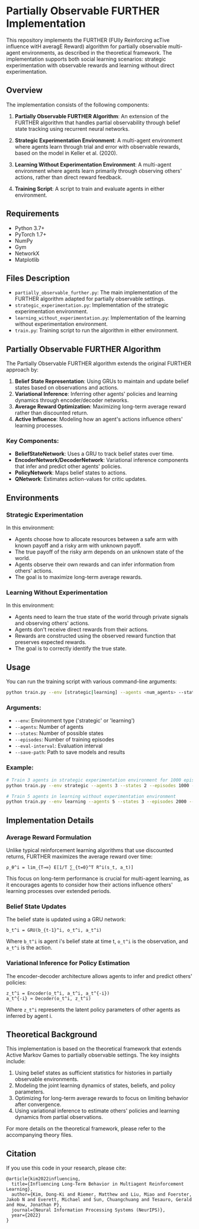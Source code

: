 # Partially Observable FURTHER Implementation

This repository implements the FURTHER (FUlly Reinforcing acTive influence witH averagE Reward) algorithm for partially observable multi-agent environments, as described in the theoretical framework. The implementation supports both social learning scenarios: strategic experimentation with observable rewards and learning without direct experimentation.

## Overview

The implementation consists of the following components:

1. **Partially Observable FURTHER Algorithm**: An extension of the FURTHER algorithm that handles partial observability through belief state tracking using recurrent neural networks.

2. **Strategic Experimentation Environment**: A multi-agent environment where agents learn through trial and error with observable rewards, based on the model in Keller et al. (2020).

3. **Learning Without Experimentation Environment**: A multi-agent environment where agents learn primarily through observing others' actions, rather than direct reward feedback.

4. **Training Script**: A script to train and evaluate agents in either environment.

## Requirements

- Python 3.7+
- PyTorch 1.7+
- NumPy
- Gym
- NetworkX
- Matplotlib

## Files Description

- `partially_observable_further.py`: The main implementation of the FURTHER algorithm adapted for partially observable settings.
- `strategic_experimentation.py`: Implementation of the strategic experimentation environment.
- `learning_without_experimentation.py`: Implementation of the learning without experimentation environment.
- `train.py`: Training script to run the algorithm in either environment.

## Partially Observable FURTHER Algorithm

The Partially Observable FURTHER algorithm extends the original FURTHER approach by:

1. **Belief State Representation**: Using GRUs to maintain and update belief states based on observations and actions.
2. **Variational Inference**: Inferring other agents' policies and learning dynamics through encoder/decoder networks.
3. **Average Reward Optimization**: Maximizing long-term average reward rather than discounted return.
4. **Active Influence**: Modeling how an agent's actions influence others' learning processes.

### Key Components:

- **BeliefStateNetwork**: Uses a GRU to track belief states over time.
- **EncoderNetwork/DecoderNetwork**: Variational inference components that infer and predict other agents' policies.
- **PolicyNetwork**: Maps belief states to actions.
- **QNetwork**: Estimates action-values for critic updates.

## Environments

### Strategic Experimentation

In this environment:
- Agents choose how to allocate resources between a safe arm with known payoff and a risky arm with unknown payoff.
- The true payoff of the risky arm depends on an unknown state of the world.
- Agents observe their own rewards and can infer information from others' actions.
- The goal is to maximize long-term average rewards.

### Learning Without Experimentation

In this environment:
- Agents need to learn the true state of the world through private signals and observing others' actions.
- Agents don't receive direct rewards from their actions.
- Rewards are constructed using the observed reward function that preserves expected rewards.
- The goal is to correctly identify the true state.

## Usage

You can run the training script with various command-line arguments:

```bash
python train.py --env [strategic|learning] --agents <num_agents> --states <num_states> --episodes <num_episodes> --eval-interval <interval> --save-path <path>
```

### Arguments:

- `--env`: Environment type ('strategic' or 'learning')
- `--agents`: Number of agents
- `--states`: Number of possible states
- `--episodes`: Number of training episodes
- `--eval-interval`: Evaluation interval
- `--save-path`: Path to save models and results

### Example:

```bash
# Train 3 agents in strategic experimentation environment for 1000 episodes
python train.py --env strategic --agents 3 --states 2 --episodes 1000 --save-path ./models

# Train 5 agents in learning without experimentation environment
python train.py --env learning --agents 5 --states 3 --episodes 2000 --save-path ./models
```

## Implementation Details

### Average Reward Formulation

Unlike typical reinforcement learning algorithms that use discounted returns, FURTHER maximizes the average reward over time:

```
ρ_θ^i = lim_{T→∞} E[1/T ∑_{t=0}^T R^i(s_t, a_t)]
```

This focus on long-term performance is crucial for multi-agent learning, as it encourages agents to consider how their actions influence others' learning processes over extended periods.

### Belief State Updates

The belief state is updated using a GRU network:

```
b_t^i = GRU(b_{t-1}^i, o_t^i, a_t^i)
```

Where `b_t^i` is agent i's belief state at time t, `o_t^i` is the observation, and `a_t^i` is the action.

### Variational Inference for Policy Estimation

The encoder-decoder architecture allows agents to infer and predict others' policies:

```
z_t^i = Encoder(o_t^i, a_t^i, a_t^{-i})
a_t^{-i} ≈ Decoder(o_t^i, z_t^i)
```

Where `z_t^i` represents the latent policy parameters of other agents as inferred by agent i.

## Theoretical Background

This implementation is based on the theoretical framework that extends Active Markov Games to partially observable settings. The key insights include:

1. Using belief states as sufficient statistics for histories in partially observable environments.
2. Modeling the joint learning dynamics of states, beliefs, and policy parameters.
3. Optimizing for long-term average rewards to focus on limiting behavior after convergence.
4. Using variational inference to estimate others' policies and learning dynamics from partial observations.

For more details on the theoretical framework, please refer to the accompanying theory files.

## Citation

If you use this code in your research, please cite:

```
@article{kim2022influencing,
  title={Influencing Long-Term Behavior in Multiagent Reinforcement Learning},
  author={Kim, Dong-Ki and Riemer, Matthew and Liu, Miao and Foerster, Jakob N and Everett, Michael and Sun, Chuangchuang and Tesauro, Gerald and How, Jonathan P},
  journal={Neural Information Processing Systems (NeurIPS)},
  year={2022}
}
```
